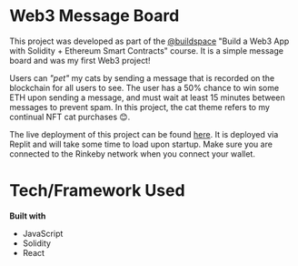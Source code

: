 # Web3 Message Board

This project was developed as part of the [@buildspace]( https://github.com/buildspace ) "Build a Web3 App with Solidity + Ethereum Smart Contracts" course. It is a simple message board and was my first Web3 project!

Users can _"pet"_ my cats by sending a message that is recorded on the blockchain for all users to see. The user has a 50% chance to win some ETH upon sending a message, and must wait at least 15 minutes between messages to prevent spam. In this project, the cat theme refers to my continual NFT cat purchases 😊.

The live deployment of this project can be found [here](https://waveportal-baseline-student.lgingerich.repl.co/). It is deployed via Replit and will take some time to load upon startup. Make sure you are connected to the Rinkeby network when you connect your wallet.

# Tech/Framework Used

**Built with**
* JavaScript
* Solidity
* React
